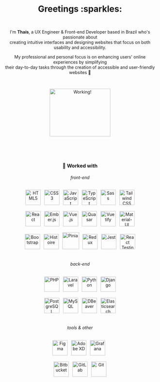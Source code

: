<div align="center">
<h1>Greetings :sparkles:</h1>
<br>
<p>I'm <strong>Thaís</strong>, a UX Engineer & Front-end Developer based in Brazil who's passionate about <br> creating intuitive interfaces and designing websites that focus on both usability and accessibility.</p>
<p>My professional and personal focus is on enhancing users' online experiences by simplifying <br> their day-to-day tasks through the creation of accessible and user-friendly websites 💜<p>
<br>
<div><img height="157" width="200" src="https://media.tenor.com/KdkhCJ65m0sAAAAi/peach-goma-peach-and-goma.gif" title="Working!" /></div>
<br>

##

<br>
<h3>🦄 Worked with</h3>
<h6>front-end</h6>
<img src="https://cdn.jsdelivr.net/gh/devicons/devicon/icons/html5/html5-original.svg" width="50px" title="HTML5" alt="HTML5" />&nbsp;&nbsp;
<img src="https://cdn.jsdelivr.net/gh/devicons/devicon/icons/css3/css3-original.svg" width="50px" title="CSS3" alt="CSS3" />&nbsp;&nbsp;
<img src="https://cdn.jsdelivr.net/gh/devicons/devicon/icons/javascript/javascript-original.svg" width="50px" title="JavaScript" alt="JavaScript" />&nbsp;&nbsp;
<img src="https://cdn.jsdelivr.net/gh/devicons/devicon/icons/typescript/typescript-original.svg" width="50px" title="TypeScript" alt="TypeScript" />&nbsp;&nbsp;
<img src="https://cdn.jsdelivr.net/gh/devicons/devicon/icons/sass/sass-original.svg" width="50px" title="Sass" alt="Sass" />&nbsp;&nbsp;
<img src="https://cdn.jsdelivr.net/gh/devicons/devicon@latest/icons/tailwindcss/tailwindcss-original.svg" width="50px" title="Tailwind CSS" alt="Tailwind CSS" />
<br><br>
<img src="https://cdn.jsdelivr.net/gh/devicons/devicon/icons/react/react-original.svg" width="50px" title="React" alt="React" />&nbsp;&nbsp;
<img src="https://cdn.jsdelivr.net/gh/devicons/devicon@latest/icons/ember/ember-original.svg" width="50px" title="Ember.js" alt="Ember.js" />&nbsp;&nbsp;
<img src="https://cdn.jsdelivr.net/gh/devicons/devicon/icons/vuejs/vuejs-original.svg" width="50px" title="Vue.js" alt="Vue.js" />&nbsp;&nbsp;
<img src="https://gitlab.com/uploads/-/system/project/avatar/28744088/favicon.ico?width=48" width="50px" title="Quasar" alt="Quasar" />&nbsp;&nbsp;
<img src="https://cdn.jsdelivr.net/gh/devicons/devicon/icons/vuetify/vuetify-original.svg" width="50px" title="Vuetify" alt="Vuetify" />&nbsp;&nbsp;
<img src="https://cdn.jsdelivr.net/gh/devicons/devicon/icons/materialui/materialui-original.svg" width="50px" title="Material-UI" alt="Material-UI" />
<br><br>
<img src="https://cdn.jsdelivr.net/gh/devicons/devicon/icons/bootstrap/bootstrap-original.svg" width="50px" title="Bootstrap" alt="Bootstrap" />&nbsp;&nbsp;
<img src="https://histoire.dev/logo.svg" width="50px" title="Histoire" alt="Histoire" />&nbsp;&nbsp;
<img src="https://pinia.vuejs.org/logo.svg" height="55px" title="Pinia" alt="Pinia" />&nbsp;&nbsp;
<img src="https://cdn.jsdelivr.net/gh/devicons/devicon/icons/redux/redux-original.svg" width="50px" title="Redux" alt="Redux" />&nbsp;&nbsp;
<img src="https://cdn.jsdelivr.net/gh/devicons/devicon/icons/jest/jest-plain.svg" width="50px" title="Jest" alt="Jest" />&nbsp;&nbsp;
<img src="https://testing-library.com/img/octopus-128x128.png" width="50px" title="React Testing Library" alt="React Testing Library" />
<br><br>
<h6>back-end</h6>
<img src="https://cdn.jsdelivr.net/gh/devicons/devicon/icons/php/php-original.svg" width="50px" title="PHP" alt="PHP" />&nbsp;&nbsp;
<img src="https://cdn.jsdelivr.net/gh/devicons/devicon@latest/icons/laravel/laravel-original.svg" width="50px" title="Laravel" alt="Laravel" />&nbsp;&nbsp;
<img src="https://cdn.jsdelivr.net/gh/devicons/devicon@latest/icons/python/python-original.svg" width="50px" title="Python" alt="Python" />&nbsp;&nbsp;
<img src="https://cdn.jsdelivr.net/gh/devicons/devicon@latest/icons/django/django-plain.svg" width="50px" title="Django" alt="Django" />
<br><br>
<img src="https://cdn.jsdelivr.net/gh/devicons/devicon/icons/postgresql/postgresql-original.svg" width="50px" title="PostgreSQL" alt="PostgreSQL" />&nbsp;&nbsp;
<img src="https://cdn.jsdelivr.net/gh/devicons/devicon/icons/mysql/mysql-original.svg" width="50px" title="MySQL" alt="MySQL" />&nbsp;&nbsp;
<img src="https://upload.wikimedia.org/wikipedia/commons/thumb/b/b5/DBeaver_logo.svg/1200px-DBeaver_logo.svg.png" width="50px" title="DBeaver" alt="DBeaver" />&nbsp;&nbsp;
<img src="https://cdn.jsdelivr.net/gh/devicons/devicon@latest/icons/elasticsearch/elasticsearch-original.svg" width="50px" title="Elasticsearch" alt="Elasticsearch" />
<br><br>
<h6>tools & other</h6>
<img src="https://cdn.jsdelivr.net/gh/devicons/devicon/icons/figma/figma-original.svg" width="50px" title="Figma" alt="Figma" />&nbsp;&nbsp;
<img src="https://cdn.jsdelivr.net/gh/devicons/devicon@latest/icons/xd/xd-original.svg" width="50px" title="Adobe XD" alt="Adobe XD" />&nbsp;&nbsp;
<img src="https://cdn.jsdelivr.net/gh/devicons/devicon@latest/icons/grafana/grafana-original.svg" width="50px" title="Grafana" alt="Grafana" />&nbsp;&nbsp;
<br><br>
<img src="https://cdn.jsdelivr.net/gh/devicons/devicon@latest/icons/bitbucket/bitbucket-original.svg" width="50px" title="Bitbucket" alt="Bitbucket" />&nbsp;&nbsp;
<img src="https://cdn.jsdelivr.net/gh/devicons/devicon/icons/gitlab/gitlab-original.svg" width="50px" title="GitLab" alt="GitLab" />&nbsp;&nbsp;
<img src="https://cdn.jsdelivr.net/gh/devicons/devicon/icons/git/git-original.svg" width="50px" title="Git" alt="Git" />

<br>

